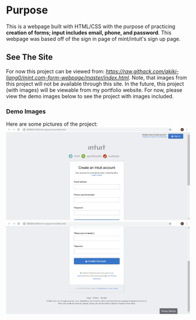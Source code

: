 # Purpose
This is a webpage built with HTML/CSS with the purpose of practicing **creation of forms; input includes email, phone, and password**.
This webpage was based off of the sign in page of mint/intuit's sign up page.

## See The Site
For now this project can be viewed from: *https://raw.githack.com/akiki-liang0/mint.com-form-webpage/master/index.html*.
Note, that images from this project will not be available through this site. In the future, this project (with images) will be viewable from my portfolio website. For now, please view the demo images below to see the project with images included.

### Demo Images
Here are some pictures of the project:
![Project Demo Image 1](/assets/images/1.png)
![Project Demo Image 2](/assets/images/2.png)
